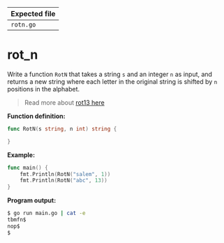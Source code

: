 | Expected file   |
| --------------- |
| `rotn.go`       |

# rot_n


Write a function `RotN` that takes a string `s` and an integer `n` as input, and returns a new string where each letter in the original string is shifted by `n` positions in the alphabet.

> Read more about [rot13 here](https://en.wikipedia.org/wiki/ROT13)

**Function definition:**

```go
func RotN(s string, n int) string {

}
```

**Example:**

```go
func main() {
    fmt.Println(RotN("salem", 1))
    fmt.Println(RotN("abc", 13))
}
```

**Program output:**

```sh
$ go run main.go | cat -e
tbmfn$
nop$
$
```
